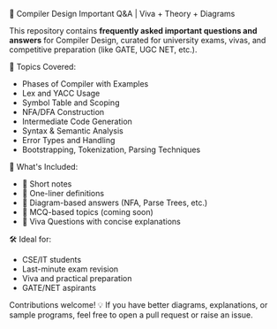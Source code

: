 📘 Compiler Design Important Q&A | Viva + Theory + Diagrams

This repository contains **frequently asked important questions and answers** for Compiler Design, curated for university exams, vivas, and competitive preparation (like GATE, UGC NET, etc.). 

📌 Topics Covered:
- Phases of Compiler with Examples
- Lex and YACC Usage
- Symbol Table and Scoping
- NFA/DFA Construction
- Intermediate Code Generation
- Syntax & Semantic Analysis
- Error Types and Handling
- Bootstrapping, Tokenization, Parsing Techniques

📁 What's Included:
- 🔹 Short notes
- 🔹 One-liner definitions
- 🔹 Diagram-based answers (NFA, Parse Trees, etc.)
- 🔹 MCQ-based topics (coming soon)
- 🔹 Viva Questions with concise explanations

🛠️ Ideal for:
- CSE/IT students
- Last-minute exam revision
- Viva and practical preparation
- GATE/NET aspirants

Contributions welcome! 💡 If you have better diagrams, explanations, or sample programs, feel free to open a pull request or raise an issue.

